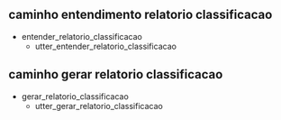 ## caminho entendimento relatorio classificacao
* entender_relatorio_classificacao 
	- utter_entender_relatorio_classificacao

## caminho gerar relatorio classificacao
* gerar_relatorio_classificacao
	 - utter_gerar_relatorio_classificacao
